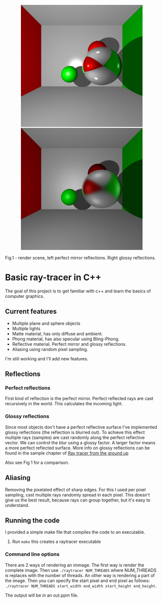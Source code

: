<p align='center'>
<img src='https://raw.githubusercontent.com/iweinbau/Basic-Ray-Tracing/image/out.png' width=400/>
<img src='https://raw.githubusercontent.com/iweinbau/Basic-Ray-Tracing/image/glossy_render.png' width=400/>
<figcaption>Fig.1 - render scene, left perfect mirror reflections. Right glossy reflections.</figcaption>
</p>

# Basic ray-tracer in C++

The goal of this project is to get familiar with c++ and learn the basics of computer graphics.

## Current features 

 - Multiple plane and sphere objects
 - Multiple lights
 - Matte material, has only diffuse and ambient.
 - Phong material, has also specular using Bling-Phong.
 - Reflective material. Perfect mirror and glossy reflections.
 - Aliasing using random pixel sampling.

I'm still working and I'll add new features.

## Reflections
### Perfect reflections
First kind of reflection is the perfect mirror. Perfect reflected rays are cast recursively in the world. This calculates the incoming light. 

### Glossy reflections
Since most objects don't have a perfect reflective surface I've implemented glossy reflections (the reflection is blurred out). To achieve this effect multiple rays (samples) are cast randomly along the perfect reflective vector. We can control the blur using a glossy factor. A larger factor means a more perfect reflected surface. More info on glossy reflections can be found in the sample chapter of [Ray tracer from the ground up](http://www.raytracegroundup.com/downloads/Chapter25.pdf)

Also see Fig 1 for a comparison.

## Aliasing

Removing the pixelated effect of sharp edges. For this I used per pixel sampling, cast multiple rays randomly spread in each pixel. This doesn't give us the best result, because rays can group together, but it's easy to understand.

## Running the code
I provided a simple make file that compiles the code to an executable.

 1. Run `make` this creates a raytracer executable
 
 ### Command line options
 There are 2 ways of rendering an immage. The first way is render the complete image. Then use `./raytracer NUM_THREADS` where NUM_THREADS is replaces with the number of threads. An other way is rendering a part of the image. Then you can specify the start pixel and end pixel as follows: `./raytracer NUM_THREADS start_width end_width start_height end_height`.
 
The output will be in an out.ppm file.

